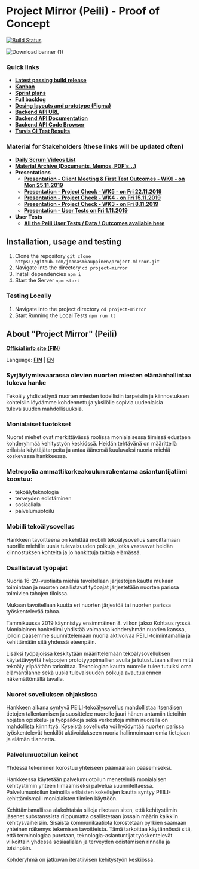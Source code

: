 # Project Mirror (Peili) - Proof of Concept
[![Build Status](https://travis-ci.com/joonasmkauppinen/project-mirror.svg?branch=master)](https://travis-ci.com/joonasmkauppinen/project-mirror)

![Download banner (1)](https://user-images.githubusercontent.com/28673805/67844721-f2006b00-fb06-11e9-8715-e4d96de62fdf.png)

### Quick links
* [**Latest passing build release**](http://joonasmkauppinen.github.io/project-mirror/)
* [**Kanban**](https://github.com/joonasmkauppinen/project-mirror/projects/1?fullscreen=true)
* [**Sprint plans**](https://github.com/joonasmkauppinen/project-mirror/milestones?direction=asc&sort=due_date&state=open)
* [**Full backlog**](https://github.com/joonasmkauppinen/project-mirror/issues?utf8=%E2%9C%93&q=is%3Aissue)
* [**Desing layouts and prototype (Figma)**](https://www.figma.com/file/MfmasR2qDWN0bSQJATZWQl/Project-Mirror?node-id=0%3A1)
* [**Backend API URL**](http://tucloud.fi/metropolia/peiliapi/)
* [**Backend API Documentation**](http://tucloud.fi/metropolia/peiliapi/apidoc)
* [**Backend API Code Browser**](http://tucloud.fi/metropolia/peiliapi/backend-code-browser.php)
* [**Travis CI Test Results**](https://travis-ci.com/joonasmkauppinen/project-mirror/)

### Material for Stakeholders (these links will be updated often)
* [**Daily Scrum Videos List**](https://docs.google.com/document/d/1__l_ZxOBLQp5N3cHHhmThdeDdoR4ktiGyK_YlXbLWb0)
* [**Material Archive (Documents, Memos, PDF's...)**](https://docs.google.com/document/d/1XZDfn1oCtyAoLhLWbhw6wWXXDRgUCIxYqWpPYfCemtE)
* **Presentations**
  * [**Presentation - Client Meeting & First Test Outcomes - WK6 - on Mon 25.11.2019**](https://docs.google.com/presentation/d/1-7thAgAT71AtbU20JUNmLxdOTQRNz9DdHdm6St20SQY)
  * [**Presentation - Project Check - WK5 - on Fri 22.11.2019**](https://docs.google.com/presentation/d/10qJk6J2UMkelV0zwKXfANgFEViHc8XmD4J9rjWqAzm0)
  * [**Presentation - Project Check - WK4 - on Fri 15.11.2019**](https://docs.google.com/presentation/d/1LPR6yWBT9_1xdeXMbgRW2wfukDsYo7PUACB6dZO0qZ8)
  * [**Presentation - Project Check - WK3 - on Fri 8.11.2019**](https://docs.google.com/presentation/d/1LnCsnt041IVIhThSBYZj5u7qYYKN7-bmvVbKjN_Zr4Y)
  * [**Presentation - User Tests on Fri 1.11.2019**](https://docs.google.com/presentation/d/1a22N5Imhh6QRWMUUDyCNE6YRqVG8aO3caJ2yJ8sUSXo) 
* **User Tests**
  * [**All the Peili User Tests / Data / Outcomes available here**](https://docs.google.com/document/d/1s8uSS-ew1f7u85WMLswvNfq8Mi2qwL-41bjSjrVSmGk)
  
## Installation, usage and testing

1. Clone the repository ```git clone https://github.com/joonasmkauppinen/project-mirror.git```
2. Navigate into the directory ```cd project-mirror```
3. Install dependencies ```npm i```
4. Start the Server ```npm start```

### Testing Locally

1. Navigate into the project directory ```cd project-mirror```
2. Start Running the Local Tests ```npm run lt```

## About "Project Mirror" (Peili)

[**Official info site (FIN)**](https://www.metropolia.fi/tutkimus-kehittaminen-ja-innovaatiot/hankkeet/peili-loydavahvuutesi/)

Language: [**FIN**](https://github.com/joonasmkauppinen/project-mirror#about-project-mirror-peili) | [EN](https://github.com/joonasmkauppinen/project-mirror/blob/master/README-en.md#about-project-mirror-peili)

### Syrjäytymisvaarassa olevien nuorten miesten elämänhallintaa tukeva hanke

Tekoäly yhdistettynä nuorten miesten todellisiin tarpeisiin ja kiinnostuksen kohteisiin löydämme kohdennettuja yksilölle sopivia uudenlaisia tulevaisuuden mahdollisuuksia.

### Monialaiset tuotokset

Nuoret miehet ovat merkittävässä roolissa monialaisessa tiimissä edustaen kohderyhmää kehitystyön keskiössä. Heidän tehtävänä on määrittellä erilaisia käyttäjätarpeita ja antaa äänensä kuuluvaksi nuoria miehiä koskevassa hankkeessa.

### Metropolia ammattikorkeakoulun rakentama asiantuntijatiimi koostuu:

- tekoälyteknologia
- terveyden edistäminen
- sosiaaliala
- palvelumuotoilu

### Mobiili tekoälysovellus

Hankkeen tavoitteena on kehittää mobiili tekoälysovellus sanoittamaan nuorille miehille uusia tulevaisuuden polkuja, jotka vastaavat heidän kiinnostuksen kohteita ja jo hankittuja taitoja elämässä.

### Osallistavat työpajat

Nuoria 16-29-vuotiaita miehiä tavoitellaan järjestöjen kautta mukaan toimintaan ja nuorten osallistavat työpajat järjestetään nuorten parissa toimivien tahojen tiloissa.

Mukaan tavoitellaan kuutta eri nuorten järjestöä tai nuorten parissa työskentelevää tahoa.

Tammikuussa 2019 käynnistyy ensimmäinen 8. viikon jakso Kohtaus ry:ssä. Monialainen hanketiimi yhdistää voimansa kohderyhmän nuorien kanssa, jolloin pääsemme suunnittelemaan nuoria aktivoivaa PEILI-toimintamallia ja kehittämään sitä yhdessä eteenpäin.

Lisäksi työpajoissa keskitytään määrittelemään tekoälysovelluksen käytettävyyttä helppojen prototyyppimallien avulla ja tutustutaan siihen mitä tekoäly ylipäätään tarkoittaa. Teknologian kautta nuorelle tulee tutuiksi oma elämäntilanne sekä uusia tulevaisuuden polkuja avautuu ennen näkemättömällä tavalla.

### Nuoret sovelluksen ohjaksissa

Hankkeen aikana syntyvä PEILI-tekoälysovellus mahdollistaa itsenäisen tietojen tallentamisen ja suosittelee nuorelle juuri hänen antamiin tietoihin nojaten opiskelu- ja työpaikkoja sekä verkostoja mihin nuorella on mahdollista kiinnittyä. Kyseistä sovellusta voi hyödyntää nuorten parissa työskentelevät henkilöt aktivoidakseen nuoria hallinnoimaan omia tietojaan ja elämän tilannetta.

### Palvelumuotoilun keinot

Yhdessä tekeminen korostuu yhteiseen päämäärään pääsemiseksi. 

Hankkeessa käytetään palvelumuotoilun menetelmiä monialaisen kehitystiimin yhteen liimaamiseksi palvelua suunniteltaessa. Palvelumuotoilun keinoilla erilaisten kokeilujen kautta syntyy PEILI-kehittämismalli monialaisten tiimien käyttöön.

Kehittämismallissa alakohtaisia siiloja rikotaan siten, että kehitystiimin jäsenet substanssista riippumatta osallistetaan jossain määrin kaikkiin kehitysvaiheisiin. Sisäistä kommunikaatiota korostetaan pyrkien saamaan yhteinen näkemys tekemisen tavoitteista. Tämä tarkoittaa käytännössä sitä, että terminologiaa puretaan, teknologia-asiantuntijat työskentelevät viikoittain yhdessä sosiaalialan ja terveyden edistämisen rinnalla ja toisinpäin.

Kohderyhmä on jatkuvan iteratiivisen kehitystyön keskiössä.
